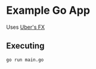 # Example Go App

Uses [Uber's FX](https://github.com/uber-go/fx)

## Executing

```sh
go run main.go
```
